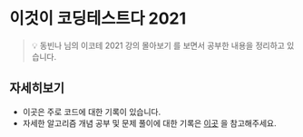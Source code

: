 # 이것이 코딩테스트다 2021 

> 💡 동빈나 님의 이코테 2021 강의 몰아보기 를 보면서 공부한 내용을 정리하고 있습니다. 

## 자세히보기 
- 이곳은 주로 코드에 대한 기록이 있습니다. 
- 자세한 알고리즘 개념 공부 및 문제 풀이에 대한 기록은 [이곳](https://wiki.mhson.world/cs/2021) 을 참고해주세요. 
